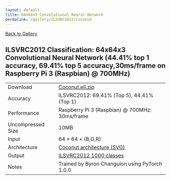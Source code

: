 ```yaml
---
layout: default
title: 64x64x3 Convolutional Neural Network
permalink: /gallery/ILSVRC2012/Coconut
---
```


[Back to Gallery](/ELL/gallery)

## ILSVRC2012 Classification: 64x64x3 Convolutional Neural Network (44.41% top 1 accuracy, 69.41% top 5 accuracy,30ms/frame on Raspberry Pi 3 (Raspbian) @ 700MHz)

<table class="table table-striped table-bordered">
    <tr>
        <td> Download  </td>
        <td colspan="3"> <a href="https://github.com/Microsoft/ELL-models/raw/master/models/ILSVRC2012/Coconut/Coconut.ell.zip">Coconut.ell.zip</a></td>
    </tr>
    <tr>
        <td> Accuracy </td>
        <td colspan="3"> ILSVRC2012: 69.41% (Top 5), 44.41% (Top 1) </td>
    </tr>
    <tr>
        <td> Performance </td>
        <td colspan="3"> Raspberry Pi 3 (Raspbian) @ 700MHz: 30ms/frame </td>
    </tr>
    <tr>
        <td> Uncompressed Size </td>
        <td colspan="3"> 10MB </td>
    </tr>
    <tr>
        <td> Input </td>
        <td colspan="3"> 64 &times; 64 &times; {B,G,R} </td>
    </tr>
    <tr>
        <td> Architecture </td>
        <td>
            <a href="https://github.com/Microsoft/ELL-models/raw/master/models/ILSVRC2012/Coconut/Coconut.cntk.svg?sanitize=true" target="_blank">Coconut architecture (SVG)</a>
        </td>
    </tr>
    <tr>
        <td> Output </td>
        <td colspan="3"> <a href="https://github.com/Microsoft/ELL-models/raw/master/models/ILSVRC2012/categories.txt">ILSVRC2012 1000 classes</a> </td>
    </tr>
    <tr>
        <td> Notes </td>
        <td colspan="3"> Trained by Byron Changuion using PyTorch 1.0.0 </td>
    </tr>
</table>

